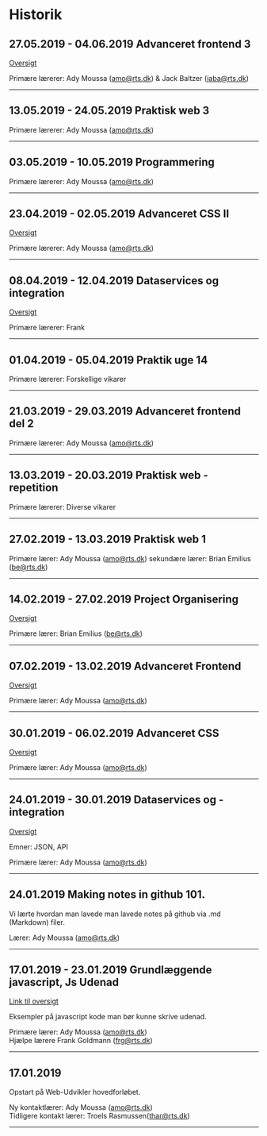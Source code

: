 # Historik

## 27.05.2019 - 04.06.2019 **Advanceret frontend 3**

[Oversigt](https://github.com/StewyEarth/noter-daniel/blob/master/03-advanceret-css/oversigt.md)

Primære lærerer:  Ady Moussa (amo@rts.dk) & Jack Baltzer (jaba@rts.dk)
___

## 13.05.2019 - 24.05.2019 **Praktisk web 3**

Primære lærerer:  Ady Moussa (amo@rts.dk)
___

## 03.05.2019 - 10.05.2019 **Programmering**

Primære lærerer:  Ady Moussa (amo@rts.dk)
___

## 23.04.2019 - 02.05.2019 **Advanceret CSS II**
[Oversigt](https://github.com/StewyEarth/noter-daniel/blob/master/03-advanceret-css/oversigt.md)

Primære lærerer:  Ady Moussa (amo@rts.dk)
___

## 08.04.2019 - 12.04.2019 **Dataservices og integration**
[Oversigt](https://github.com/StewyEarth/noter-daniel/blob/master/06-dataservices/oversigt.md)

Primære lærerer: Frank
___
## 01.04.2019 - 05.04.2019 **Praktik uge 14**

Primære lærerer: Forskellige vikarer
___
## 21.03.2019 - 29.03.2019 **Advanceret frontend del 2**

Primære lærerer: Ady Moussa (amo@rts.dk)
___

## 13.03.2019 - 20.03.2019 **Praktisk web - repetition**

Primære lærerer: Diverse vikarer 
___

## 27.02.2019 - 13.03.2019 **Praktisk web 1**

Primære lærer: Ady Moussa (amo@rts.dk)
sekundære lærer: Brian Emilius (be@rts.dk)
___

## 14.02.2019 - 27.02.2019 **Project Organisering**
[Oversigt](https://github.com/StewyEarth/noter-daniel/blob/master/05-projekt-organisering/oversigt.md)

Primære lærer: Brian Emilius (be@rts.dk)
___

## 07.02.2019 - 13.02.2019 **Advanceret Frontend**
[Oversigt](https://github.com/StewyEarth/noter-daniel/blob/master/04-advanceret-frontend/oversigt.md)

Primære lærer: Ady Moussa (amo@rts.dk)
___


## 30.01.2019 - 06.02.2019 **Advanceret CSS**
[Oversigt](https://github.com/StewyEarth/noter-daniel/blob/master/03-advanceret-css/oversigt.md)

Primære lærer: Ady Moussa (amo@rts.dk)
___

## 24.01.2019 - 30.01.2019 **Dataservices og -integration**

[Oversigt](https://github.com/StewyEarth/noter-daniel/blob/master/02-dataservices/02-oversigt.md)

Emner: JSON, API

Primære lærer: Ady Moussa (amo@rts.dk)
___
## 24.01.2019 **Making notes in github 101.**

Vi lærte hvordan man lavede man lavede notes på github via .md (Markdown) filer.

Lærer: Ady Moussa (amo@rts.dk)
___
## 17.01.2019 - 23.01.2019 **Grundlæggende javascript, Js Udenad**

[Link til oversigt](https://github.com/StewyEarth/noter-daniel/blob/master/01-js-udenad/01-js-udenad-oversigt.md)

Eksempler på javascript kode man bør kunne skrive udenad. 

Primære lærer: Ady Moussa (amo@rts.dk)<br>
Hjælpe lærere Frank Goldmann (frg@rts.dk)
___
## 17.01.2019 
Opstart på Web-Udvikler hovedforløbet.

Ny kontaktlærer: Ady Moussa (amo@rts.dk)<br>
Tidligere kontakt lærer: Troels Rasmussen(thar@rts.dk)
___